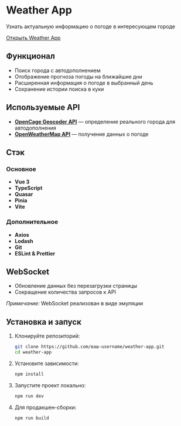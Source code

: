 # Weather App

Узнать актуальную информацию о погоде в интересующем городе

[Открыть Weather App](https://layvu-weather-app.netlify.app/)

## Функционал

- Поиск города с автодополнением
- Отображение прогноза погоды на ближайшие дни
- Расширенная информация о погоде в выбранный день
- Сохранение истории поиска в куки

## Используемые API

- **[OpenCage Geocoder API](https://opencagedata.com/api)** — определение реального города для автодополнения
- **[OpenWeatherMap API](https://openweathermap.org/api)** — получение данных о погоде

## Стэк

### Основное
- **Vue 3**
- **TypeScript**
- **Quasar**
- **Pinia**
- **Vite**

### Дополнительное
- **Axios**
- **Lodash**
- **Git**
- **ESLint & Prettier**

## WebSocket

- Обновление данных без перезагрузки страницы
- Сокращение количества запросов к API

*Примечание:* WebSocket реализован в виде эмуляции

## Установка и запуск

1. Клонируйте репозиторий:
   ```bash
   git clone https://github.com/ваш-username/weather-app.git
   cd weather-app
   ```

2. Установите зависимости:
   ```bash
   npm install
   ```

4. Запустите проект локально:
   ```bash
   npm run dev
   ```
   
6. Для продакшен-сборки:
   ```bash
   npm run build
   ```
